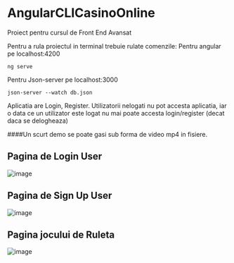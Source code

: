 # AngularCLICasinoOnline
Proiect pentru cursul de Front End Avansat

Pentru a rula proiectul in terminal trebuie rulate comenzile:
Pentru angular pe localhost:4200
```
ng serve
```
Pentru Json-server pe localhost:3000
```
json-server --watch db.json
```
Aplicatia are Login, Register. Utilizatorii nelogati nu pot accesta aplicatia, iar o data ce un utilizator este logat nu mai poate accesta login/register (decat daca se delogheaza)

####Un scurt demo se poate gasi sub forma de video mp4 in fisiere.

## Pagina de Login User
![image](https://user-images.githubusercontent.com/61537857/194380453-c4063ead-a189-4f10-8ba3-e3eeab3eb682.png)

## Pagina de Sign Up User
![image](https://user-images.githubusercontent.com/61537857/194380700-c8752c52-4be9-4b7e-93b6-481fbe1ad082.png)

## Pagina jocului de Ruleta
![image](https://user-images.githubusercontent.com/61537857/194380978-61e5123c-ca24-433f-bcbd-be530844fe01.png)

